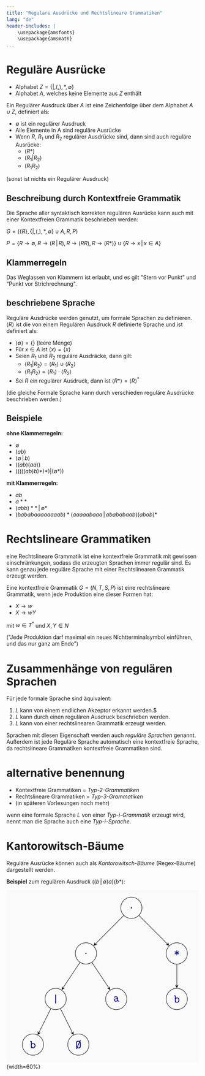 ```yaml
---
title: "Regulare Ausdrücke und Rechtslineare Grammatiken"
lang: "de"
header-includes: |
    \usepackage{amsfonts}
    \usepackage{amsmath}
...
```


# Reguläre Ausrücke

- Alphabet $Z= \{|,(,),*, \emptyset \}$
- Alphabet $A$, welches keine Elemente aus $Z$ enthält

Ein Regulärer Ausdruck über $A$ ist eine Zeichenfolge über dem Alphabet $A \cup Z$, definiert als:

- $\emptyset$ ist ein regulärer Ausdruck
- Alle Elemente in A sind reguläre Ausrücke
- Wenn $R$, $R_1$ und $R_2$ regulärer Ausdrücke sind, dann sind auch reguläre Ausrücke:
    - $(R*)$
    - $(R_1|R_2)$
    - $(R_1R_2)$

(sonst ist nichts ein Regulärer Ausdruck)

## Beschreibung durch Kontextfreie Grammatik

Die Sprache aller syntaktisch korrekten regulären Ausrücke kann auch mit einer Kontextfreien Grammatik beschrieben werden:

$G=(\{R\},\{|,(,),*,\emptyset\}\cup A,R,P)$

$P=\{R \longrightarrow \emptyset, R \longrightarrow (R\,|\,R), R \longrightarrow (RR), R\longrightarrow (R*)\}\cup\{R\longrightarrow x \,|\, x\in A\}$

## Klammerregeln

Das Weglassen von Klammern ist erlaubt, und es gilt "Stern vor Punkt" und "Punkt vor Strichrechnung".

## beschriebene Sprache

Reguläre Ausdrücke werden genutzt, um formale Sprachen zu definieren. $\langle R \rangle$ ist die von einem Regulären Ausdruck $R$ definierte Sprache und ist definiert als:

- $\langle \emptyset \rangle = \{\}$ (leere Menge)
- Für $x \in A$ ist $\langle x \rangle = \{x\}$
- Seien $R_1$ und $R_2$ reguläre Ausdräcke, dann gilt:
    - $\langle R_1 | R_2 \rangle = \langle R_1 \rangle \cup \langle R_2 \rangle$
    - $\langle R_1 R_2 \rangle = \langle R_1 \rangle \cdot \langle R_2 \rangle$
- Sei $R$ ein regulärer Ausdruck, dann ist $\langle R* \rangle = \langle R \rangle ^*$


(die gleiche Formale Sprache kann durch verschieden reguläre Ausdrücke beschrieben werden.)

## Beispiele

**ohne Klammerregeln:**

- $\emptyset$
- $(ab)$
- $(\emptyset \,|\, b)$
- $((ab)(aa))$
- $(((((ab)b)*)*)|(\emptyset *))$

**mit Klammerregeln:**

- $ab$
- $a**$
- $(abb)**\,|\,\emptyset *$
- $(bababaaaaaaaab)*(aaaaabaaa\,|\, abababaab)(abab)*$

# Rechtslineare Grammatiken

eine Rechtslineare Grammatik ist eine kontextfreie Grammatik mit gewissen einschränkungen, sodass die erzeugten Sprachen immer regulär sind. Es kann genau jede reguläre Sprache mit einer Rechtslinearen Grammatik erzeugt werden.

Eine kontextfreie Grammatik $G=(N,T,S,P)$ ist eine rechtslineare Grammatik, wenn jede Produktion eine dieser Formen hat:

- $X \longrightarrow w$
- $X \longrightarrow wY$

mit $w \in T^*$ und $X,Y \in N$

("Jede Produktion darf maximal ein neues Nichtterminalsymbol einführen, und das nur ganz am Ende")


# Zusammenhänge von regulären Sprachen

Für jede formale Sprache sind äquivalent:

1. $L$ kann von einem endlichen Akzeptor erkannt werden.$
2. $L$ kann durch einen regulären Ausdruck beschrieben werden.
3. $L$ kann von einer rechtslinearen Grammatik erzeugt werden.

Sprachen mit diesen Eigenschaft werden auch *reguläre Sprachen* genannt. Außerdem ist jede Reguläre Sprache automatisch eine kontextfreie Sprache, da rechtslineare Grammatiken kontextfreie Grammatiken sind.

# alternative benennung

- Kontextfreie Grammatiken = *Typ-2-Grammatiken*
- Rechtslineare Grammatiken = *Typ-3-Grammatiken*
- (in späteren Vorlesungen noch mehr)

wenn eine formale Sprache $L$ von einer *Typ-i-Grammatik* erzeugt wird, nennt man die Sprache auch eine *Typ-i-Sprache*.

# Kantorowitsch-Bäume

Reguläre Ausrücke können auch als *Kantorowitsch-Bäume* (Regex-Bäume) dargestellt werden.

**Beispiel** zum regulären Ausdruck $((b\,|\,\emptyset)a)(b*)$:

![Regex-Graph Beispiel](pictures/regexbaum.png){width=60%}
